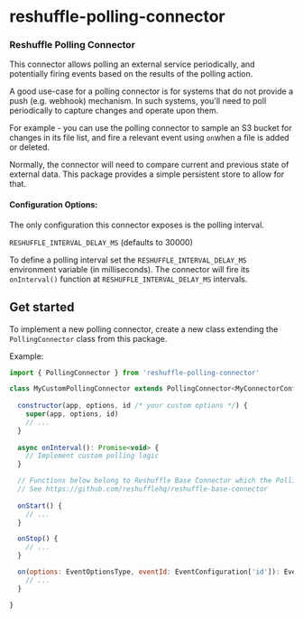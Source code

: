 # reshuffle-polling-connector

### Reshuffle Polling Connector

This connector allows polling an external service periodically, and potentially firing events based on the results of the polling action.

A good use-case for a polling connector is for systems that do not provide a push (e.g. webhook) mechanism. In such systems, you'll need to poll periodically to capture changes and operate upon them.


For example - you can use the polling connector to sample an S3 bucket for changes in its file list, and fire a relevant event using `on`when a file is added or deleted.

Normally, the connector will need to compare current and previous state of external data. This package provides a simple persistent store to allow for that.
#### Configuration Options:

The only configuration this connector exposes is the polling interval.

`RESHUFFLE_INTERVAL_DELAY_MS` (defaults to 30000)

To define a polling interval set the `RESHUFFLE_INTERVAL_DELAY_MS` environment variable (in milliseconds).
The connector will fire its `onInterval()` function at `RESHUFFLE_INTERVAL_DELAY_MS` intervals.


## Get started
To implement a new polling connector, create a new class extending the `PollingConnector` class from this package.

Example:
```js
import { PollingConnector } from 'reshuffle-polling-connector'

class MyCustomPollingConnector extends PollingConnector<MyConnectorConfigOptions, MyConnectorEventOptions> {
    
  constructor(app, options, id /* your custom options */) {
    super(app, options, id)
    // ...
  }
  
  async onInterval(): Promise<void> {
    // Implement custom polling logic
  }

  // Functions below belong to Reshuffle Base Connector which the Polling connector extends
  // See https://github.com/reshufflehq/reshuffle-base-connector
  
  onStart() {
    // ...
  }

  onStop() {
    // ...
  }

  on(options: EventOptionsType, eventId: EventConfiguration['id']): EventConfiguration {
    // ...
  }

}
```